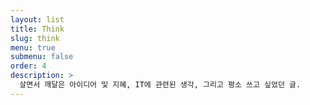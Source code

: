 ```yaml
---
layout: list
title: Think
slug: think
menu: true
submenu: false
order: 4
description: >
  살면서 깨달은 아이디어 및 지혜, IT에 관련된 생각, 그리고 평소 쓰고 싶었던 글.
---
```


